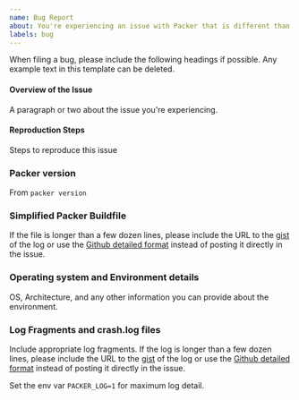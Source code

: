 ```yaml
---
name: Bug Report
about: You're experiencing an issue with Packer that is different than the documented behavior.
labels: bug
---
```


When filing a bug, please include the following headings if possible. Any
example text in this template can be deleted.

#### Overview of the Issue

A paragraph or two about the issue you're experiencing.

#### Reproduction Steps

Steps to reproduce this issue

### Packer version

From `packer version`

### Simplified Packer Buildfile

If the file is longer than a few dozen lines, please include the URL to the
[gist](https://gist.github.com/) of the log or use the [Github detailed
format](https://gist.github.com/ericclemmons/b146fe5da72ca1f706b2ef72a20ac39d)
instead of posting it directly in the issue.

### Operating system and Environment details

OS, Architecture, and any other information you can provide about the
environment.

### Log Fragments and crash.log files

Include appropriate log fragments. If the log is longer than a few dozen lines,
please include the URL to the [gist](https://gist.github.com/) of the log or
use the [Github detailed format](https://gist.github.com/ericclemmons/b146fe5da72ca1f706b2ef72a20ac39d) instead of posting it directly in the issue.

Set the env var `PACKER_LOG=1` for maximum log detail.
